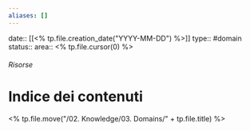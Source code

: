 ```yaml
---
aliases: []
---
```

date:: [[<% tp.file.creation_date("YYYY-MM-DD") %>]]
type:: #domain
status:: 
area:: <% tp.file.cursor(0) %>
###### Risorse

# Indice dei contenuti
<% tp.file.move("/02. Knowledge/03. Domains/" + tp.file.title) %>